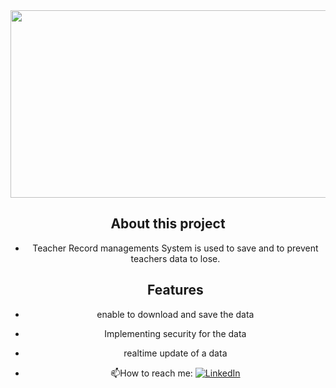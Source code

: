 <div align="center">
  <img src="https://media.giphy.com/media/dWesBcTLavkZuG35MI/giphy.gif" width="600" height="300"/>

<H2> About this project </H2>

- Teacher Record managements System is used to save and to prevent teachers data to lose.

  <H2> Features </H2>

- enable to download and save the data
- Implementing security for the data
- realtime update of a data

- :mailbox:How to reach me: [![LinkedIn](https://img.shields.io/badge/linkedin-%230077B5.svg?style=for-the-badge&logo=linkedin&logoColor=white)](https://www.linkedin.com/in/thaddeus-gamit/)

</div>
